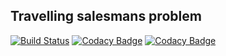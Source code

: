 ## Travelling salesmans problem

[![Build Status](https://travis-ci.org/sebastianIncarbone/TSP.svg?branch=master)](https://travis-ci.org/sebastianIncarbone/TSP)
[![Codacy Badge](https://api.codacy.com/project/badge/Grade/4c746e78601746488f461f3a6e54dd62)](https://app.codacy.com/manual/sebastianIncarbone/TSP?utm_source=github.com&utm_medium=referral&utm_content=sebastianIncarbone/TSP&utm_campaign=Badge_Grade_Dashboard)
[![Codacy Badge](https://app.codacy.com/project/badge/Coverage/5a2a21a085ba4838956c938da8502be4)](https://www.codacy.com/manual/sebastianIncarbone/TSP?utm_source=github.com&amp;utm_medium=referral&amp;utm_content=sebastianIncarbone/TSP&amp;utm_campaign=Badge_Coverage)

    